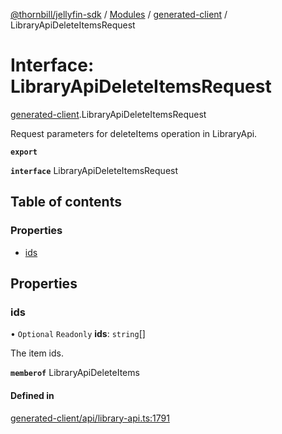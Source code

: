 [@thornbill/jellyfin-sdk](../README.md) / [Modules](../modules.md) / [generated-client](../modules/generated_client.md) / LibraryApiDeleteItemsRequest

# Interface: LibraryApiDeleteItemsRequest

[generated-client](../modules/generated_client.md).LibraryApiDeleteItemsRequest

Request parameters for deleteItems operation in LibraryApi.

**`export`**

**`interface`** LibraryApiDeleteItemsRequest

## Table of contents

### Properties

- [ids](generated_client.LibraryApiDeleteItemsRequest.md#ids)

## Properties

### ids

• `Optional` `Readonly` **ids**: `string`[]

The item ids.

**`memberof`** LibraryApiDeleteItems

#### Defined in

[generated-client/api/library-api.ts:1791](https://github.com/thornbill/jellyfin-sdk-typescript/blob/c65c42e/src/generated-client/api/library-api.ts#L1791)
